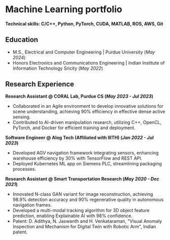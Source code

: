# Machine Learning portfolio

#### Technical skills: C/C++, Python, PyTorch, CUDA, MATLAB, ROS, AWS, Git

## Education
- M.S., Electrical and Computer Engineering | Purdue University (_May 2024_)
- Honors Electronics and Communications Engineering | Indian Institute of Information Technology Sricity (_May 2022_)

## Research Experience
**Research Assistant @ CORAL Lab, Purdue CS (_May 2023 - Jul 2023_)**
- Collaborated in an Agile environment to develop innovative solutions for scene understanding, achieving 90% efficiency in effective dense active sensing.
- Contributed to AI-driven manipulation research, utilizing C++, OpenCL, PyTorch, and Docker for efficient training and deployment.

**Software Engineer @ Alog Tech (Affiliated with IIITH) (_Jan 2022 - Jul 2023_)**
- Developed AGV navigation framework integrating sensors, enhancing warehouse efficiency by 30% with TensorFlow and REST API.
- Deployed Kubernetes ML app on Siemens PLC, streamlining packaging processes.

**Research Assistant @ Smart Transportation Research (_May 2020 - Dec 2021_)**
- Innovated N-class GAN variant for image reconstruction, achieving 98.9% detection accuracy and 90% regenerative quality in autonomous navigation frames.
- Developed a multi-modal tracking algorithm for 3D object feature prediction, enabling Explainable AI with 98% confidence.
- Patent: D. Adithya, N. Jaswanth and H. Venkataraman, "Visual Anomaly Inspection and Mechanism for Digital Twin with Robotic Arm", Indian patent.
